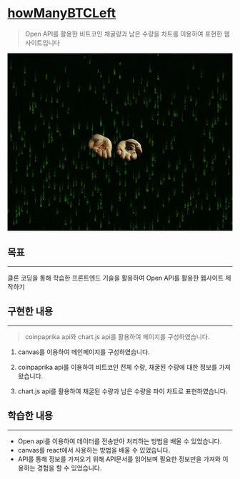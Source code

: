 # [howManyBTCLeft](https://Qyupang.github.io/howManyBTCLeft/)

> Open API를 활용한 비트코인 채굴량과 남은 수량을 차트를 이용하여 표현한 웹 사이트입니다

![구현한 화면](./how_many_btc_left/public/img/page.gif)

## 목표

---

클론 코딩을 통해 학습한 프론트엔드 기술을 활용하여 Open API를 활용한 웹사이트 제작하기

## 구현한 내용

---

> coinpaprika api와 chart.js api를 활용하여 페이지를 구성하였습니다.

1. canvas를 이용하여 메인페이지를 구성하였습니다.

2. coinpaprika api를 이용하여 비트코인 전체 수량, 채굴된 수량에 대한 정보를 가져왔습니다.

3. chart.js api를 활용하여 채굴된 수량과 남은 수량을 파이 차트로 표현하였습니다.

## 학습한 내용

---

- Open api를 이용하여 데이터를 전송받아 처리하는 방법을 배울 수 있었습니다.
- canvas를 react에서 사용하는 방법을 배울 수 있었습니다.
- API를 통해 정보를 가져오기 위해 API문서를 읽어보며 필요한 정보만을 가져와 이용하는 경험을 할 수 있었습니다.
